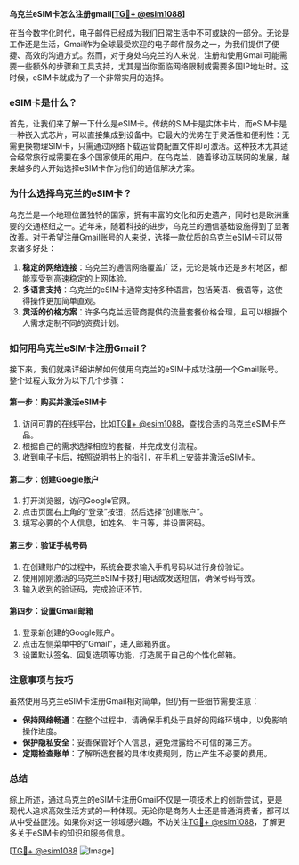 **乌克兰eSIM卡怎么注册gmail[[TG💪+ @esim1088](https://t.me/s/esim1088)]**

在当今数字化时代，电子邮件已经成为我们日常生活中不可或缺的一部分。无论是工作还是生活，Gmail作为全球最受欢迎的电子邮件服务之一，为我们提供了便捷、高效的沟通方式。然而，对于身处乌克兰的人来说，注册和使用Gmail可能需要一些额外的步骤和工具支持，尤其是当你面临网络限制或需要多国IP地址时。这时候，eSIM卡就成为了一个非常实用的选择。

### eSIM卡是什么？

首先，让我们来了解一下什么是eSIM卡。传统的SIM卡是实体卡片，而eSIM卡是一种嵌入式芯片，可以直接集成到设备中。它最大的优势在于灵活性和便利性：无需更换物理SIM卡，只需通过网络下载运营商配置文件即可激活。这种技术尤其适合经常旅行或需要在多个国家使用的用户。在乌克兰，随着移动互联网的发展，越来越多的人开始选择eSIM卡作为他们的通信解决方案。

### 为什么选择乌克兰的eSIM卡？

乌克兰是一个地理位置独特的国家，拥有丰富的文化和历史遗产，同时也是欧洲重要的交通枢纽之一。近年来，随着科技的进步，乌克兰的通信基础设施得到了显著改善。对于希望注册Gmail账号的人来说，选择一款优质的乌克兰eSIM卡可以带来诸多好处：

1. **稳定的网络连接**：乌克兰的通信网络覆盖广泛，无论是城市还是乡村地区，都能享受到高速稳定的上网体验。
2. **多语言支持**：乌克兰的eSIM卡通常支持多种语言，包括英语、俄语等，这使得操作更加简单直观。
3. **灵活的价格方案**：许多乌克兰运营商提供的流量套餐价格合理，且可以根据个人需求定制不同的资费计划。

### 如何用乌克兰eSIM卡注册Gmail？

接下来，我们就来详细讲解如何使用乌克兰的eSIM卡成功注册一个Gmail账号。整个过程大致分为以下几个步骤：

#### 第一步：购买并激活eSIM卡

1. 访问可靠的在线平台，比如[TG💪+ @esim1088](https://t.me/s/esim1088)，查找合适的乌克兰eSIM卡产品。
2. 根据自己的需求选择相应的套餐，并完成支付流程。
3. 收到电子卡后，按照说明书上的指引，在手机上安装并激活eSIM卡。

#### 第二步：创建Google账户

1. 打开浏览器，访问Google官网。
2. 点击页面右上角的“登录”按钮，然后选择“创建账户”。
3. 填写必要的个人信息，如姓名、生日等，并设置密码。

#### 第三步：验证手机号码

1. 在创建账户的过程中，系统会要求输入手机号码以进行身份验证。
2. 使用刚刚激活的乌克兰eSIM卡拨打电话或发送短信，确保号码有效。
3. 输入收到的验证码，完成验证环节。

#### 第四步：设置Gmail邮箱

1. 登录新创建的Google账户。
2. 点击左侧菜单中的“Gmail”，进入邮箱界面。
3. 设置默认签名、回复选项等功能，打造属于自己的个性化邮箱。

### 注意事项与技巧

虽然使用乌克兰eSIM卡注册Gmail相对简单，但仍有一些细节需要注意：

- **保持网络畅通**：在整个过程中，请确保手机处于良好的网络环境中，以免影响操作进度。
- **保护隐私安全**：妥善保管好个人信息，避免泄露给不可信的第三方。
- **定期检查账单**：了解所选套餐的具体收费规则，防止产生不必要的费用。

### 总结

综上所述，通过乌克兰的eSIM卡注册Gmail不仅是一项技术上的创新尝试，更是现代人追求高效生活方式的一种体现。无论你是商务人士还是普通消费者，都可以从中受益匪浅。如果你对这一领域感兴趣，不妨关注[TG💪+ @esim1088](https://t.me/s/esim1088)，了解更多关于eSIM卡的知识和服务信息。

[[TG💪+ @esim1088](https://t.me/s/esim1088) ![Image](https://i.postimg.cc/4NQfJmqS/Snipaste-2025-05-13-00-14-12.png)]